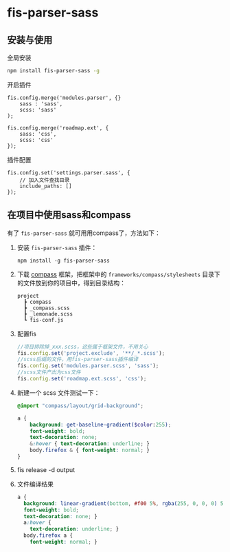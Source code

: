 fis-parser-sass
============================

## 安装与使用 

全局安装

```bash
npm install fis-parser-sass -g
```

开启插件

```
fis.config.merge('modules.parser', {}
    sass : 'sass',
    scss: 'sass'
);

fis.config.merge('roadmap.ext', {
    sass: 'css',
    scss: 'css'
});
```

插件配置

```
fis.config.set('settings.parser.sass', {
    // 加入文件查找目录
    include_paths: []
});
```




## 在项目中使用sass和compass

有了 ``fis-parser-sass`` 就可用用compass了，方法如下：

1. 安装 ``fis-parser-sass`` 插件：

    ```shell
    npm install -g fis-parser-sass
    ```

1. 下载 [compass](https://github.com/chriseppstein/compass) 框架，把框架中的 ``frameworks/compass/stylesheets`` 目录下的文件放到你的项目中，得到目录结构：

    ```
    project
      ┣ compass
      ┣ _compass.scss
      ┣ _lemonade.scss
      ┗ fis-conf.js
    ```

1. 配置fis

    ```javascript
    //项目排除掉_xxx.scss，这些属于框架文件，不用关心
    fis.config.set('project.exclude', '**/_*.scss');
    //scss后缀的文件，用fis-parser-sass插件编译
    fis.config.set('modules.parser.scss', 'sass');
    //scss文件产出为css文件
    fis.config.set('roadmap.ext.scss', 'css');
    ```

1. 新建一个 scss 文件测试一下：

    ```scss
    @import "compass/layout/grid-background";
    
    a {
        background: get-baseline-gradient($color:255);
        font-weight: bold;
        text-decoration: none;
        &:hover { text-decoration: underline; }
        body.firefox & { font-weight: normal; }
    }
    ```

1. fis release -d output
1. 文件编译结果

    ```css
    a {
      background: linear-gradient(bottom, #f00 5%, rgba(255, 0, 0, 0) 5%);
      font-weight: bold;
      text-decoration: none; }
      a:hover {
        text-decoration: underline; }
      body.firefox a {
        font-weight: normal; }
    ```

